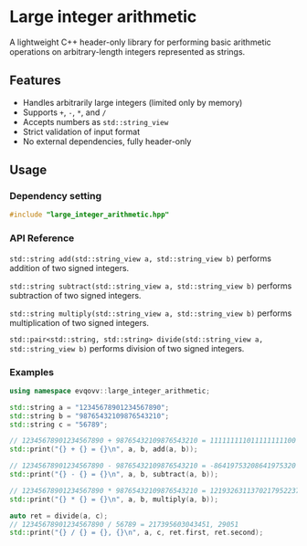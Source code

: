 # Large integer arithmetic  

A lightweight C++ header-only library for performing basic arithmetic operations on arbitrary-length integers represented as strings.

## Features  
-  Handles arbitrarily large integers (limited only by memory)  
- Supports ``+``, ``-``, ``*``, and ``/``  
- Accepts numbers as ``std::string_view``  
- Strict validation of input format  
- No external dependencies, fully header-only  

## Usage  
### Dependency setting
```cpp
#include "large_integer_arithmetic.hpp"
```  

### API Reference  
``std::string add(std::string_view a, std::string_view b)`` performs addition of two signed integers.  

``std::string subtract(std::string_view a, std::string_view b)`` performs subtraction of two signed integers.  

``std::string multiply(std::string_view a, std::string_view b)`` performs multiplication of two signed integers.  

``std::pair<std::string, std::string> divide(std::string_view a, std::string_view b)`` performs division of two signed integers.

### Examples  
```cpp
using namespace evqovv::large_integer_arithmetic;

std::string a = "12345678901234567890";
std::string b = "98765432109876543210";
std::string c = "56789";

// 12345678901234567890 + 98765432109876543210 = 111111111011111111100
std::print("{} + {} = {}\n", a, b, add(a, b));

// 12345678901234567890 - 98765432109876543210 = -86419753208641975320
std::print("{} - {} = {}\n", a, b, subtract(a, b));

// 12345678901234567890 * 98765432109876543210 = 1219326311370217952237463801111263526900
std::print("{} * {} = {}\n", a, b, multiply(a, b));

auto ret = divide(a, c);
// 12345678901234567890 / 56789 = 217395603043451, 29051
std::print("{} / {} = {}, {}\n", a, c, ret.first, ret.second);
```